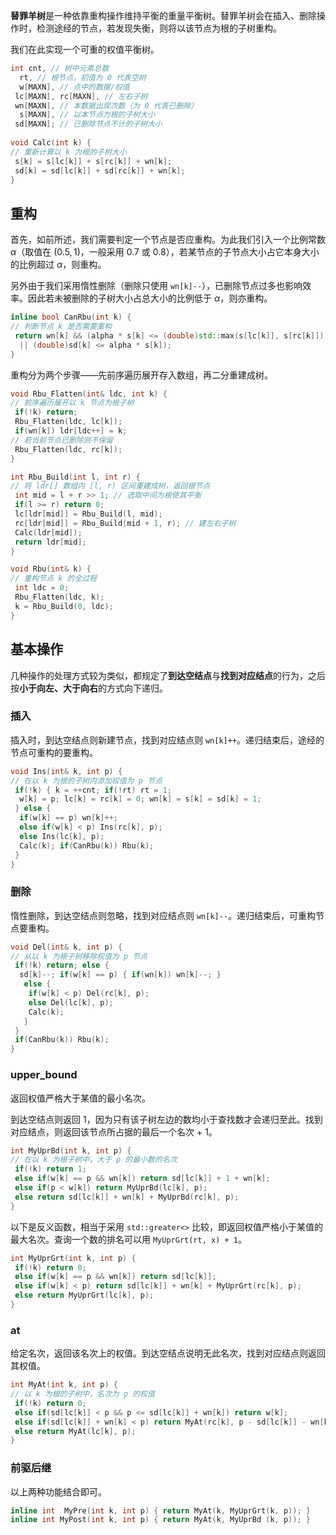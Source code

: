 **替罪羊树**是一种依靠重构操作维持平衡的重量平衡树。替罪羊树会在插入、删除操作时，检测途经的节点，若发现失衡，则将以该节点为根的子树重构。

我们在此实现一个可重的权值平衡树。

``` cpp
int cnt, // 树中元素总数
  rt, // 根节点，初值为 0 代表空树
  w[MAXN], // 点中的数据/权值
 lc[MAXN], rc[MAXN], // 左右子树
 wn[MAXN], // 本数据出现次数（为 0 代表已删除）
  s[MAXN], // 以本节点为根的子树大小
 sd[MAXN]; // 已删除节点不计的子树大小
 
void Calc(int k) {
// 重新计算以 k 为根的子树大小
 s[k] = s[lc[k]] + s[rc[k]] + wn[k];
 sd[k] = sd[lc[k]] + sd[rc[k]] + wn[k];
}
```

## 重构

首先，如前所述，我们需要判定一个节点是否应重构。为此我们引入一个比例常数 $\alpha$（取值在 $(0.5,1)$，一般采用 $0.7$ 或 $0.8$），若某节点的子节点大小占它本身大小的比例超过 $\alpha$，则重构。

另外由于我们采用惰性删除（删除只使用 `wn[k]--`），已删除节点过多也影响效率。因此若未被删除的子树大小占总大小的比例低于 $\alpha$，则亦重构。

``` cpp
inline bool CanRbu(int k) {
// 判断节点 k 是否需要重构
 return wn[k] && (alpha * s[k] <= (double)std::max(s[lc[k]], s[rc[k]])
  || (double)sd[k] <= alpha * s[k]);
}
```

重构分为两个步骤——先前序遍历展开存入数组，再二分重建成树。

``` cpp
void Rbu_Flatten(int& ldc, int k) {
// 前序遍历展开以 k 节点为根子树
 if(!k) return;
 Rbu_Flatten(ldc, lc[k]);
 if(wn[k]) ldr[ldc++] = k;
// 若当前节点已删除则不保留
 Rbu_Flatten(ldc, rc[k]);
}

int Rbu_Build(int l, int r) {
// 将 ldr[] 数组内 [l, r) 区间重建成树，返回根节点
 int mid = l + r >> 1; // 选取中间为根使其平衡
 if(l >= r) return 0;
 lc[ldr[mid]] = Rbu_Build(l, mid);
 rc[ldr[mid]] = Rbu_Build(mid + 1, r); // 建左右子树
 Calc(ldr[mid]);
 return ldr[mid];
}

void Rbu(int& k) {
// 重构节点 k 的全过程
 int ldc = 0;
 Rbu_Flatten(ldc, k);
 k = Rbu_Build(0, ldc);
}
```

## 基本操作

几种操作的处理方式较为类似，都规定了**到达空结点**与**找到对应结点**的行为，之后按**小于向左、大于向右**的方式向下递归。

### 插入

插入时，到达空结点则新建节点，找到对应结点则 `wn[k]++`。递归结束后，途经的节点可重构的要重构。

``` cpp
void Ins(int& k, int p) {
// 在以 k 为根的子树内添加权值为 p 节点
 if(!k) { k = ++cnt; if(!rt) rt = 1;
  w[k] = p; lc[k] = rc[k] = 0; wn[k] = s[k] = sd[k] = 1;
 } else {
  if(w[k] == p) wn[k]++;
  else if(w[k] < p) Ins(rc[k], p);
  else Ins(lc[k], p);
  Calc(k); if(CanRbu(k)) Rbu(k);
 }
}
```

### 删除

惰性删除，到达空结点则忽略，找到对应结点则 `wn[k]--`。递归结束后，可重构节点要重构。

``` cpp
void Del(int& k, int p) {
// 从以 k 为根子树移除权值为 p 节点
 if(!k) return; else {
  sd[k]--; if(w[k] == p) { if(wn[k]) wn[k]--; }
   else {
    if(w[k] < p) Del(rc[k], p);
    else Del(lc[k], p);
    Calc(k);
   }
 }
 if(CanRbu(k)) Rbu(k);
}
```

### upper_bound

返回权值严格大于某值的最小名次。

到达空结点则返回 1，因为只有该子树左边的数均小于查找数才会递归至此。找到对应结点，则返回该节点所占据的最后一个名次 + 1。

``` cpp
int MyUprBd(int k, int p) {
// 在以 k 为根子树中，大于 p 的最小数的名次
 if(!k) return 1;
 else if(w[k] == p && wn[k]) return sd[lc[k]] + 1 + wn[k];
 else if(p < w[k]) return MyUprBd(lc[k], p);
 else return sd[lc[k]] + wn[k] + MyUprBd(rc[k], p);
}
```

以下是反义函数，相当于采用 `std::greater<>` 比较，即返回权值严格小于某值的最大名次。查询一个数的排名可以用 `MyUprGrt(rt, x) + 1`。

``` cpp
int MyUprGrt(int k, int p) {
 if(!k) return 0;
 else if(w[k] == p && wn[k]) return sd[lc[k]];
 else if(w[k] < p) return sd[lc[k]] + wn[k] + MyUprGrt(rc[k], p);
 else return MyUprGrt(lc[k], p);
}
```

### at

给定名次，返回该名次上的权值。到达空结点说明无此名次，找到对应结点则返回其权值。

``` cpp
int MyAt(int k, int p) {
// 以 k 为根的子树中，名次为 p 的权值
 if(!k) return 0;
 else if(sd[lc[k]] < p && p <= sd[lc[k]] + wn[k]) return w[k];
 else if(sd[lc[k]] + wn[k] < p) return MyAt(rc[k], p - sd[lc[k]] - wn[k]);
 else return MyAt(lc[k], p);
}
```

### 前驱后继

以上两种功能结合即可。

``` cpp
inline int  MyPre(int k, int p) { return MyAt(k, MyUprGrt(k, p)); }
inline int MyPost(int k, int p) { return MyAt(k, MyUprBd (k, p)); }
```
